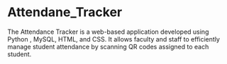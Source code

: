 # Attendane_Tracker
The Attendance Tracker is a web-based application developed using Python , MySQL, HTML, and CSS. It allows faculty and staff to efficiently manage student attendance by scanning QR codes assigned to each student. 
